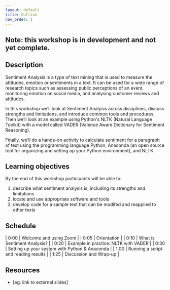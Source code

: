 ```yaml
---
layout: default
title: Outline
nav_order: 1
---
```


## Note: this workshop is in development and not yet complete.

## Description
Sentiment Analysis is a type of text mining that is used to measure the attitudes, emotion or sentiments in a text. It can be used for a wide range of research topics such as assessing public perceptions of an event, monitoring emotion on social media, and analysing customer reviews and attitudes.

In this workshop we’ll look at Sentiment Analysis across disciplines, discuss strengths and limitations, and introduce common tools and procedures. Then we’ll look at an example using Python's NLTK (Natural Language Toolkit) with a model called VADER (Valence Aware Dictionary for Sentiment Reasoning).

Finally, we’ll do a hands-on activity to calculate sentiment for a paragraph of text using the programming language Python, Anaconda (an open source tool for organizing and setting up your Python environment), and NLTK. 

## Learning objectives

By the end of this workshop participants will be able to:

1. describe what sentiment analysis is, including its strengths and limitations
2. locate and use appropriate software and tools
3. develop code for a sample text that can be modifed and reapplied to other texts

## Schedule

| 0:00 | Welcome and using Zoom | 
| 0:05 | Orientation | 
| 0:10 | What is Sentiment Analysis? | 
| 0:20 | Example in practice: NLTK with VADER |
| 0:30 | Setting up your system with Python & Anaconda | 
| 1:00 | Running a script and reading results | 
| 1:25 | Discussion and Wrap-up |

## Resources
* [eg. link to external slides]

